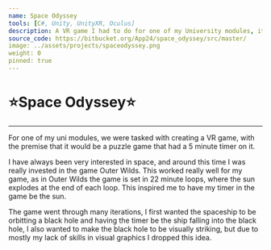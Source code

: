 ```yaml
---
name: Space Odyssey
tools: [C#, Unity, UnityXR, Oculus]
description: A VR game I had to do for one of my University modules, it is a 5 minute puzzle game set in space.
source_code: https://bitbucket.org/App24/space_odyssey/src/master/
image: ../assets/projects/spaceodyssey.png
weight: 0
pinned: true
---
```


# ⭐Space Odyssey⭐

---

For one of my uni modules, we were tasked with creating a VR game, with the premise that it would be a puzzle game that had a 5 minute timer on it.

I have always been very interested in space, and around this time I was really invested in the game Outer Wilds. This worked really well for my game, as in Outer Wilds the game is set in 22 minute loops, where the sun explodes at the end of each loop. This inspired me to have my timer in the game be the sun.

The game went through many iterations, I first wanted the spaceship to be orbitting a black hole and having the timer be the ship falling into the black hole, I also wanted to make the black hole to be visually striking, but due to mostly my lack of skills in visual graphics I dropped this idea.

